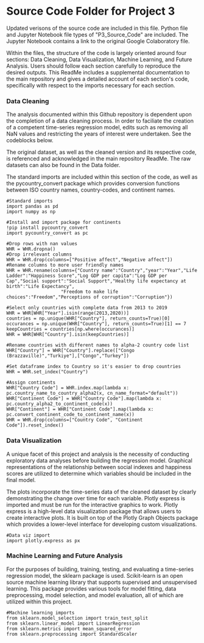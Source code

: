 # Source Code Folder for Project 3

Updated verisons of the source code are included in this file. Python file and Jupyter Notebook file types of "P3_Source_Code" are included. The Jupyter Notebook contains a link to the original Google Colaboratory file. 


Within the files, the structure of the code is largely oriented around four sections: Data Cleaning, Data Visualization, Machine Learning, and Future Analysis. Users should follow each section carefully to reproduce the desired outputs. This ReadMe includes a supplemental documentation to the main repository and gives a detailed account of each section's code, specifically with respect to the imports necessary for each section. 


### Data Cleaning
The analysis documented within this Github repository is dependent upon the completion of a data cleaning process. In order to faciliate the creation of a competent time-series regression model, edits such as removing all NaN values and restricting the years of interest were undertaken. See the codeblocks below. 

The original dataset, as well as the cleaned version and its respective code, is referenced and acknowledged in the main repository ReadMe. The raw datasets can also be found in the Data folder.  

The standard imports are included within this section of the code, as well as the pycountry_convert package which provides conversion functions between ISO country names, country-codes, and continent names.

```
#Standard imports
import pandas as pd
import numpy as np

#Install and import package for continents
!pip install pycountry_convert
import pycountry_convert as pc
```
```
#Drop rows with nan values
WHR = WHR.dropna()
#Drop irrelevant columns
WHR = WHR.drop(columns=["Positive affect","Negative affect"])
#Rename columns to more user friendly names
WHR = WHR.rename(columns={"Country name":"Country","year":"Year","Life Ladder":"Happiness Score","Log GDP per capita":"Log GDP per Cap","Social support":"Social Support","Healthy life expectancy at birth":"Life Expectancy",
                    "Freedom to make life choices":"Freedom","Perceptions of corruption":"Corruption"})

#Select only countries with complete data from 2013 to 2019
WHR = WHR[WHR["Year"].isin(range(2013,2020))]
countries = np.unique(WHR["Country"], return_counts=True)[0]
occurances = np.unique(WHR["Country"], return_counts=True)[1] == 7
keepCountries = countries[np.where(occurances)]
WHR = WHR[WHR["Country"].isin(keepCountries)]

#Rename countries with different names to alpha-2 country code list
WHR["Country"] = WHR["Country"].replace(["Congo (Brazzaville)","Turkiye"],["Congo","Turkey"])

#Set dataframe index to Country so it's easier to drop countries
WHR = WHR.set_index("Country")

#Assign continents
WHR["Country Code"] = WHR.index.map(lambda x: pc.country_name_to_country_alpha2(x, cn_name_format="default"))
WHR["Continent Code"] = WHR["Country Code"].map(lambda x: pc.country_alpha2_to_continent_code(x))
WHR["Continent"] = WHR["Continent Code"].map(lambda x: pc.convert_continent_code_to_continent_name(x))
WHR = WHR.drop(columns=["Country Code", "Continent Code"]).reset_index()
```

### Data Visualization
A unique facet of this project and analysis is the necessity of conducting exploratory data analyses before building the regression model. Graphical representations of the relationship between social indexes and happiness scores are utilized to determine which variables should be included in the final model. 

The plots incorporate the time-series data of the cleaned dataset by clearly demonstrating the change over time for each variable. Plotly express is imported and must be run for the interactive graphics to work. Plotly express is a high-level data visualization package that allows users to create interactive plots. It is built on top of the Plotly Graph Objects package which provides a lower-level interface for developing custom visualizations.

```
#Data viz import
import plotly.express as px
```

### Machine Learning and Future Analysis
For the purposes of building, training, testing, and evaluating a time-series regression model, the sklearn package is used. Scikit-learn is an open source machine learning library that supports supervised and unsupervised learning. This package provides various tools for model fitting, data preprocessing, model selection, and model evaluation, all of which are utilized within this project.

```
#Machine learning imports
from sklearn.model_selection import train_test_split
from sklearn.linear_model import LinearRegression
from sklearn.metrics import mean_squared_error
from sklearn.preprocessing import StandardScaler
```
